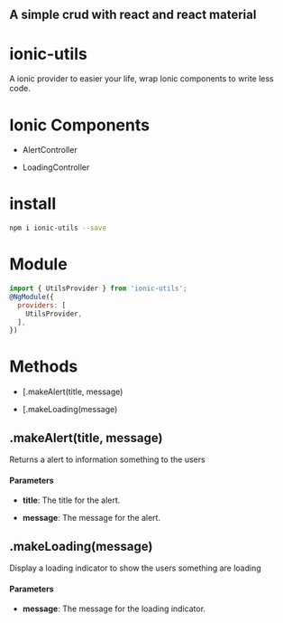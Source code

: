 ## A simple crud with react and react material

# ionic-utils
A ionic provider to easier your life, wrap Ionic components to write less code.

# Ionic Components

* AlertController

* LoadingController



# install

```sh
npm i ionic-utils --save
```

# Module

```javascript
import { UtilsProvider } from 'ionic-utils';
@NgModule({
  providers: [
    UtilsProvider,
  ],
})
```

# Methods <a name="methods"></a>

* [.makeAlert(title, message)


* [.makeLoading(message)
    

## .makeAlert(title, message)

Returns a alert to information something to the users

#### Parameters

- __title__: The title for the alert.

- __message__: The message for the alert.

## .makeLoading(message)

Display a loading indicator to show the users something are loading

#### Parameters

- __message__: The message for the loading indicator.